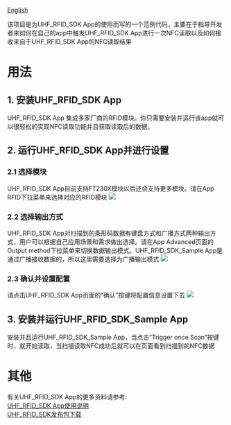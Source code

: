 [English](https://github.com/AIM-Android/UHF_RFID_SDK_Sample/blob/master/README.md)

该项目是为UHF_RFID_SDK App的使用而写的一个范例代码，主要在于指导开发者来如何在自己的app中触发UHF_RFID_SDK App进行一次NFC读取以及如何接收来自于UHF_RFID_SDK App的NFC读取结果

# 用法
## 1. 安装UHF_RFID_SDK App
UHF_RFID_SDK App 集成多家厂商的RFID模块。你只需要安装并运行该app就可以很轻松的实现NFC读取功能并且获取读取后的数据。

## 2. 运行UHF_RFID_SDK App并进行设置
### 2.1 选择模块
UHF_RFID_SDK App目前支持FT230X模块以后还会支持更多模块。请在App RFID下拉菜单来选择对应的RFID模块
![](https://github.com/AIM-Android/UHF_RFID_SDK_Sample/blob/main/images/rfid.png)

### 2.2 选择输出方式
UHF_RFID_SDK App对扫描到的条形码数据有键盘方式和广播方式两种输出方式，用户可以根据自己应用场景和需求做出选择。请在App Advanced页面的Output method下拉菜单来切换数据输出模式。UHF_RFID_SDK_Sample App是通过广播接收数据的，所以这里需要选择为广播输出模式
![](https://github.com/AIM-Android/UHF_RFID_SDK_Sample/blob/main/images/output.png)

###  2.3 确认并设置配置
请点击UHF_RFID_SDK App页面的“确认”按键将配置信息设置下去
![](https://github.com/AIM-Android/UHF_RFID_SDK_Sample/blob/main/images/rfid.png)

## 3. 安装并运行UHF_RFID_SDK_Sample App
安装并且运行UHF_RFID_SDK_Sample App，当点击“Trigger once Scan“按键时，就开始读取，当扫描读取NFC成功后就可以在页面看到扫描到的NFC数据

# 其他
有关UHF_RFID_SDK App的更多资料请参考:  
[UHF_RFID_SDK App使用说明](https://github.com/AIM-Android/UHF_RFID_SDK_Sample/blob/main/doc/UHF_RFID_SDK%0D%0AQuick%20Start%20Guide%20V1.0.pdf)  
[UHF_RFID_SDK发布包下载](https://github.com/AIM-Android/UHF_RFID_SDK_Sample/blob/main/release/UHF_RFID_SDK_1.0.0.apk)
